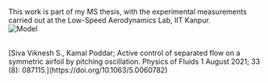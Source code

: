This work is part of my MS thesis, with the experimental measurements carried out at the Low-Speed Aerodynamics Lab, IIT Kanpur.<br />
![Model](<Pressure_Measurements/Figure.jpegPressure_Measurements/Figure.jpeg>)

<br />
[Siva Viknesh S., Kamal Poddar; Active control of separated flow on a symmetric airfoil by pitching oscillation. Physics of Fluids 1 August 2021; 33 (8): 087115.](https://doi.org/10.1063/5.0060782)
